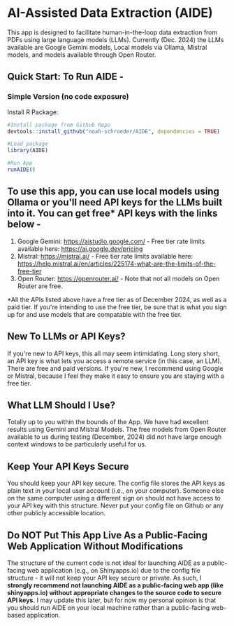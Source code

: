# AI-Assisted Data Extraction (AIDE)
This app is designed to facilitate human-in-the-loop data extraction from PDFs using large language models (LLMs). Currently (Dec. 2024) the LLMs available are Google Gemini models, Local models via Ollama, Mistral models, and models available through Open Router. 

## Quick Start: To Run AIDE -
### Simple Version (no code exposure)
Install R Package: 
```r
#Install package from Github Repo
devtools::install_github("noah-schroeder/AIDE", dependencies = TRUE)

#Load package
library(AIDE)

#Run App
runAIDE()
```

## To use this app, you can use local models using Ollama or you'll need API keys for the LLMs built into it. You can get free* API keys with the links below - 
1) Google Gemini: https://aistudio.google.com/ - Free tier rate limits available here: https://ai.google.dev/pricing
2) Mistral: https://mistral.ai/ - Free tier rate limits available here: https://help.mistral.ai/en/articles/225174-what-are-the-limits-of-the-free-tier 
3) Open Router: https://openrouter.ai/ - Note that not all models on Open Router are free.

*All the APIs listed above have a free tier as of December 2024, as well as a paid tier. If you're intending to use the free tier, be sure that is what you sign up for and use models that are compatable with the free tier.

## New To LLMs or API Keys?
If you're new to API keys, this all may seem intimidating. Long story short, an API key is what lets you access a remote service (in this case, an LLM). There are free and paid versions. If you're new, I recommend using Google or Mistral, because I feel they make it easy to ensure you are staying with a free tier.

## What LLM Should I Use? 
Totally up to you within the bounds of the App. We have had excellent results using Gemini and Mistral Models. The free models from Open Router available to us during testing (December, 2024) did not have large enough context windows to be particularly useful for us. 

## Keep Your API Keys Secure
You should keep your API key secure. The config file stores the API keys as plain text in your local user account (i.e., on your computer). Someone else on the same computer using a different sign on should not have access to your API key with this structure. Never put your config file on Github or any other publicly accessible location. 

## Do NOT Put This App Live As a Public-Facing Web Application Without Modifications
The structure of the current code is not ideal for launching AIDE as a public-facing web application (e.g., on Shinyapps.io) due to the config file structure - it will not keep your API key secure or private. As such, I <strong>strongly recommend not launching AIDE as a public-facing web app (like shinyapps.io) without appropriate changes to the source code to secure API keys.</strong> I may update this later, but for now my personal opinion is that you should run AIDE on your local machine rather than a public-facing web-based application. 
